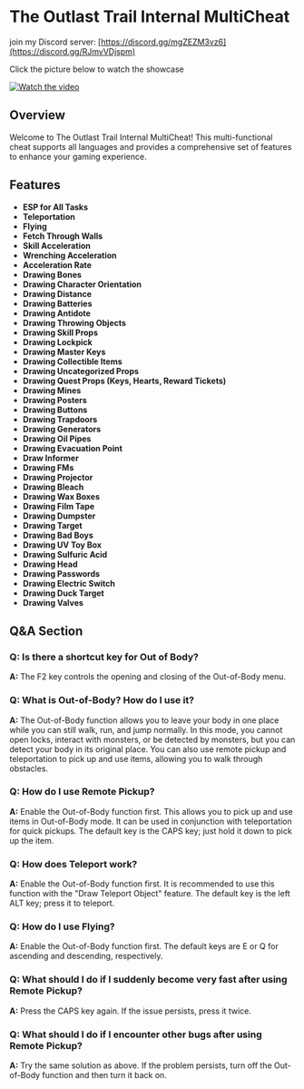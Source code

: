 # The Outlast Trail Internal MultiCheat


join my Discord server: [https://discord.gg/mgZEZM3vz6](https://discord.gg/RJmvVDjspm)

Click the picture below to watch the showcase 

[![Watch the video](https://img.youtube.com/vi/blj-cYyw-zU/0.jpg)](https://www.youtube.com/watch?v=blj-cYyw-zU)

## Overview

Welcome to The Outlast Trail Internal MultiCheat! This multi-functional cheat supports all languages and provides a comprehensive set of features to enhance your gaming experience.

## Features

- **ESP for All Tasks**
- **Teleportation**
- **Flying**
- **Fetch Through Walls**
- **Skill Acceleration**
- **Wrenching Acceleration**
- **Acceleration Rate**
- **Drawing Bones**
- **Drawing Character Orientation**
- **Drawing Distance**
- **Drawing Batteries**
- **Drawing Antidote**
- **Drawing Throwing Objects**
- **Drawing Skill Props**
- **Drawing Lockpick**
- **Drawing Master Keys**
- **Drawing Collectible Items**
- **Drawing Uncategorized Props**
- **Drawing Quest Props (Keys, Hearts, Reward Tickets)**
- **Drawing Mines**
- **Drawing Posters**
- **Drawing Buttons**
- **Drawing Trapdoors**
- **Drawing Generators**
- **Drawing Oil Pipes**
- **Drawing Evacuation Point**
- **Draw Informer**
- **Drawing FMs**
- **Drawing Projector**
- **Drawing Bleach**
- **Drawing Wax Boxes**
- **Drawing Film Tape**
- **Drawing Dumpster**
- **Drawing Target**
- **Drawing Bad Boys**
- **Drawing UV Toy Box**
- **Drawing Sulfuric Acid**
- **Drawing Head**
- **Drawing Passwords**
- **Drawing Electric Switch**
- **Drawing Duck Target**
- **Drawing Valves**

## Q&A Section

### Q: Is there a shortcut key for Out of Body?
**A:** The F2 key controls the opening and closing of the Out-of-Body menu.

### Q: What is Out-of-Body? How do I use it?
**A:** The Out-of-Body function allows you to leave your body in one place while you can still walk, run, and jump normally. In this mode, you cannot open locks, interact with monsters, or be detected by monsters, but you can detect your body in its original place. You can also use remote pickup and teleportation to pick up and use items, allowing you to walk through obstacles.

### Q: How do I use Remote Pickup?
**A:** Enable the Out-of-Body function first. This allows you to pick up and use items in Out-of-Body mode. It can be used in conjunction with teleportation for quick pickups. The default key is the CAPS key; just hold it down to pick up the item.

### Q: How does Teleport work?
**A:** Enable the Out-of-Body function first. It is recommended to use this function with the "Draw Teleport Object" feature. The default key is the left ALT key; press it to teleport.

### Q: How do I use Flying?
**A:** Enable the Out-of-Body function first. The default keys are E or Q for ascending and descending, respectively.

### Q: What should I do if I suddenly become very fast after using Remote Pickup?
**A:** Press the CAPS key again. If the issue persists, press it twice.

### Q: What should I do if I encounter other bugs after using Remote Pickup?
**A:** Try the same solution as above. If the problem persists, turn off the Out-of-Body function and then turn it back on.
